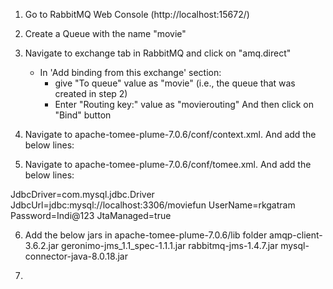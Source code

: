 1. Go to RabbitMQ Web Console (http://localhost:15672/)
2. Create a Queue with the name "movie"
3. Navigate to exchange tab in RabbitMQ and click on "amq.direct"

   - In 'Add binding from this exchange' section:
     - give "To queue" value as "movie" (i.e., the queue that was created in step 2)
     - Enter "Routing key:" value as "movierouting"
    And then click on "Bind" button

4. Navigate to apache-tomee-plume-7.0.6/conf/context.xml. And add the below lines:

   <Resource id="ResourceRef_125180" name="jms/movieManagemenCF" auth="Container" type="javax.jms.ConnectionFactory" 
         factory="com.rabbitmq.jms.admin.RMQObjectFactory" 
        username="guest" 
        password="guest" 
     virtualHost="/" 
            host="localhost"/>

   <Resource id="ResourceRef_125181" name="jms/movieManagementQueue" auth="Container" type="javax.jms.Queue"
           factory="com.rabbitmq.jms.admin.RMQObjectFactory"
   destinationName="myQueue"
              amqp="true"
     amqpQueueName="movie"
     amqpExchangeName="amq.direct"
     amqpRoutingKey="movierouting"/>

5. Navigate to apache-tomee-plume-7.0.6/conf/tomee.xml. And add the below lines:

  <Resource id="movieDatabase" type="javax.sql.DataSource">
         JdbcDriver=com.mysql.jdbc.Driver
         JdbcUrl=jdbc:mysql://localhost:3306/moviefun
         UserName=rkgatram
         Password=Indi@123
         JtaManaged=true
  </Resource>

6.  Add the below jars in apache-tomee-plume-7.0.6/lib folder
    amqp-client-3.6.2.jar
    geronimo-jms_1.1_spec-1.1.1.jar
    rabbitmq-jms-1.4.7.jar
    mysql-connector-java-8.0.18.jar

7.



